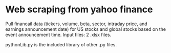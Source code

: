 # Web scraping from yahoo finance #
Pull financail data (tickers, volume, beta, sector, intraday price, and earnings announcement date) for US stocks and global stocks based on the event announcement time. Input files: 2 .xlsx files.

pythonLib.py is the included library of other .py files.
